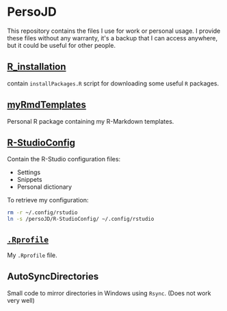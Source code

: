 # PersoJD

This repository contains the files I use for work or personal usage.
I provide these files without any warranty, it's a backup that I can access anywhere, but it could be useful for other people.

## [R_installation](R_installation)

contain `installPackages.R` script for downloading some useful `R` packages.

## [myRmdTemplates](myRmdTemplates)

Personal R package containing my R-Markdown templates.

## [R-StudioConfig](R-StudioConfig)

Contain the R-Studio configuration files:

- Settings
- Snippets
- Personal dictionary

To retrieve my configuration:

```sh
rm -r ~/.config/rstudio
ln -s /persoJD/R-StudioConfig/ ~/.config/rstudio
```

## [`.Rprofile`](.Rprofile)

My `.Rprofile` file.

## AutoSyncDirectories

Small code to mirror directories in Windows using `Rsync`. (Does not work very well)
